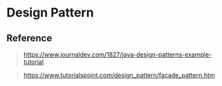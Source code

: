 # Design Pattern 
## Reference
> https://www.journaldev.com/1827/java-design-patterns-example-tutorial
 
> https://www.tutorialspoint.com/design_pattern/facade_pattern.htm 

